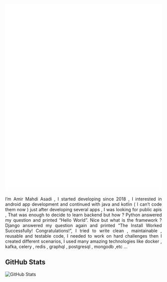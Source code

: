 
<div align="center">
    <img src="baner.svg" id="image" style="width: 100vw; height: 600px;" alt="css-in-readme">
</div>

<p style="text-align: justify;">
    I’m Amir Mahdi Asadi , I started developing since 2018 ,  I interested in android app development and continued with java and kotlin ( I can’t code them now ) just after developing several apps  , I was looking for public apis , That was enough to decide to learn backend but how ? Python answered my question and printed “Hello World”. Nice but what is the framework ?  Django answered my question again and printed  “The Install Worked Successfully! Congratulations!”, I tried to write clean , maintainable , reusable and testable code, I needed to work on hard challenges then I created different scenarios, I used many amazing technologies like docker , kafka, celery , redis , graphql , postgresql , mongodb ,etc ...
</p>


<h2>GitHub Stats</h2>
<p><img src="https://github-readme-stats.vercel.app/api?username=amirasadi13&amp;show_icons=true" alt="GitHub Stats"></p>


<!--
**amirasadi13/amirasadi13** is a ✨ _special_ ✨ repository because its `README.md` (this file) appears on your GitHub profile.

Here are some ideas to get you started:

- 🔭 I’m currently working on ...
- 🌱 I’m currently learning ...
- 👯 I’m looking to collaborate on ...
- 🤔 I’m looking for help with ...
- 💬 Ask me about ...
- 📫 How to reach me: ...
- 😄 Pronouns: ...
- ⚡ Fun fact: ...
-->
